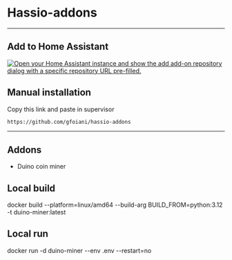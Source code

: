 # Hassio-addons

------------------

## Add to Home Assistant

[![Open your Home Assistant instance and show the add add-on repository dialog with a specific repository URL pre-filled.](https://my.home-assistant.io/badges/supervisor_add_addon_repository.svg)](https://my.home-assistant.io/redirect/supervisor_add_addon_repository/?repository_url=https%3A%2F%2Fgithub.com%2Fgfoiani%2Fhassio-addons%2F)

## Manual installation

Copy this link and paste in supervisor

```bash
https://github.com/gfoiani/hassio-addons
```

------------------

## Addons

* Duino coin miner

## Local build

docker build --platform=linux/amd64 --build-arg BUILD_FROM=python:3.12 -t duino-miner:latest

## Local run

docker run -d duino-miner --env .env --restart=no
